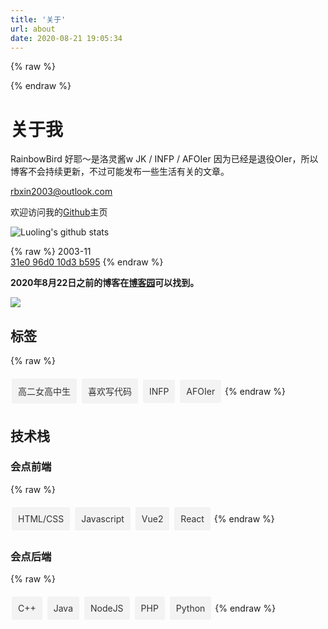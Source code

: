 ```yaml
---
title: '关于'
url: about
date: 2020-08-21 19:05:34
---
```


{% raw %}
<style>
.tag {
    display: inline-block;
    color: #333;
    box-sizing: border-box;
    border-radius: 2px;
    padding: 10px;
    margin: 6px 2px;
    background: #f3f3f3;
    text-decoration: none;
    transition: all .25s;
    -webkit-transition: all .25s;
    cursor: default;
}

.tag:hover {
    background: rgba(0, 0, 0, 0.1);
    box-shadow: rgba(0, 0, 0, 0.1) 0 5px 10px;
    -webkit-box-shadow: rgba(0, 0, 0, 0.1) 0 5px 10px;
}
</style>
{% endraw %}

# 关于我
RainbowBird
好耶～是洛灵酱w
JK / INFP / AFOIer
因为已经是退役OIer，所以博客不会持续更新，不过可能发布一些生活有关的文章。

[rbxin2003@outlook.com](mailto:rbxin2003@outlook.com)

欢迎访问我的[Github](https://github.com/luoling8192)主页

![Luoling's github stats](https://github-readme-stats.vercel.app/api?username=luoling8192&show_icons=true)

{% raw %}
<span>
  <i class="fas fa-birthday-cake fa-fw"></i>
  <a>2003-11</a>
</span>
<br>
<span>
  <i class="fas fa-key fa-fw"></i>
  <a href="https://keys.openpgp.org/search?q=CBFE11506BEDE1A790F51A1A31E096D010D3B595">31e0 96d0 10d3 b595</a>
</span>
{% endraw %}

**2020年8月22日之前的博客在[博客园](https://www.cnblogs.com/luoling8192/)可以找到。**

[![](https://rainbowbird.oss-cn-beijing.aliyuncs.com/logo.png)](https://www.luoling8192.top)

## 标签
{% raw %}
<div class="tag">高二女高中生</div>
<div class="tag">喜欢写代码</div>
<div class="tag">INFP</div>
<div class="tag">AFOIer</div>
{% endraw %}

## 技术栈
### 会点前端
{% raw %}
<div class="tag">HTML/CSS</div>
<div class="tag">Javascript</div>
<div class="tag">Vue2</div>
<div class="tag">React</div>
{% endraw %}

### 会点后端
{% raw %}
<div class="tag">C++</div>
<div class="tag">Java</div>
<div class="tag">NodeJS</div>
<div class="tag">PHP</div>
<div class="tag">Python</div>
{% endraw %}
